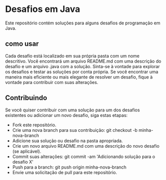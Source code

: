 # Desafios em Java

Este repositório contém soluções para alguns desafios de programação em Java.

## como usar 

Cada desafio está localizado em sua própria pasta com um nome descritivo. Você encontrará um arquivo README.md com uma descrição do desafio e um arquivo .java com a solução.
Sinta-se à vontade para explorar os desafios e testar as soluções por conta própria. Se você encontrar uma maneira mais eficiente ou mais elegante de resolver um desafio, fique à vontade para contribuir com suas alterações.

## Contribuindo

Se você quiser contribuir com uma solução para um dos desafios existentes ou adicionar um novo desafio, siga estas etapas:

- Fork este repositório.
- Crie uma nova branch para sua contribuição: git checkout -b minha-nova-branch
- Adicione sua solução ou desafio na pasta apropriada.
- Crie um novo arquivo README.md com uma descrição do novo desafio (se aplicável).
- Commit suas alterações: git commit -am 'Adicionando solução para o desafio X'
- Push para a branch: git push origin minha-nova-branch
- Envie uma solicitação de pull para este repositório.
